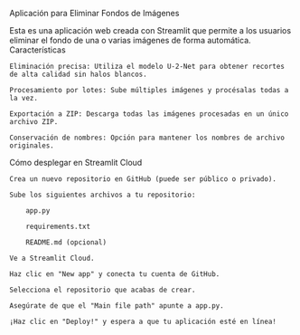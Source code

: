 Aplicación para Eliminar Fondos de Imágenes

Esta es una aplicación web creada con Streamlit que permite a los usuarios eliminar el fondo de una o varias imágenes de forma automática.
Características

    Eliminación precisa: Utiliza el modelo U-2-Net para obtener recortes de alta calidad sin halos blancos.

    Procesamiento por lotes: Sube múltiples imágenes y procésalas todas a la vez.

    Exportación a ZIP: Descarga todas las imágenes procesadas en un único archivo ZIP.

    Conservación de nombres: Opción para mantener los nombres de archivo originales.

Cómo desplegar en Streamlit Cloud

    Crea un nuevo repositorio en GitHub (puede ser público o privado).

    Sube los siguientes archivos a tu repositorio:

        app.py

        requirements.txt

        README.md (opcional)

    Ve a Streamlit Cloud.

    Haz clic en "New app" y conecta tu cuenta de GitHub.

    Selecciona el repositorio que acabas de crear.

    Asegúrate de que el "Main file path" apunte a app.py.

    ¡Haz clic en "Deploy!" y espera a que tu aplicación esté en línea!
